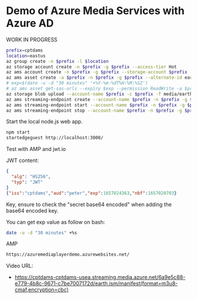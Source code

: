 # Demo of Azure Media Services with Azure AD

WORK IN PROGRESS
~~~ bash
prefix=cptdams
location=eastus
az group create -n $prefix -l $location
az storage account create -n $prefix -g $prefix --access-tier Hot
az ams account create -n $prefix -g $prefix --storage-account $prefix -l $location
az ams asset create -a $prefix -n $prefix -g $prefix --alternate-id earth --container $prefix --description "spinning globe"
# exp=$(date -u -d "30 minutes" '+%Y-%m-%dT%H:%M:%SZ')
# az ams asset get-sas-urls --expiry $exp --permission ReadWrite -a $prefix -n $prefix -g $prefix
az storage blob upload --account-name $prefix -c $prefix -f media/earth.mp4 -n $prefix 
az ams streaming-endpoint create --account-name $prefix -n $prefix -g $prefix --scale-units 0
az ams streaming-endpoint start --account-name $prefix -n $prefix -g $prefix
az ams streaming-endpoint stop --account-name $prefix -n $prefix -g $prefix
~~~ 

Start the local node.js web app.
~~~ bash
npm start
startedgeguest http://localhost:3000/
~~~

Test with AMP and jwt.io

JWT content:
~~~ json
{
  "alg": "HS256",
  "typ": "JWT"
}
{"iss":"cptdams","aud":"peter","exp":1657024363,"nbf":1657020703}
~~~
Key, ensure to check the "secret base64 encoded" when adding the base64 encoded key.

You can get exp value as follow on bash:
~~~ bash
date -u -d "30 minutes" +%s 
~~~

AMP
~~~ bash
https://azuremediaplayerdemo.azurewebsites.net/
~~~

Video URL:
- https://cptdams-cptdams-usea.streaming.media.azure.net/6a9e5c88-e779-4b8c-9671-c7be7007172d/earth.ism/manifest(format=m3u8-cmaf,encryption=cbc)


